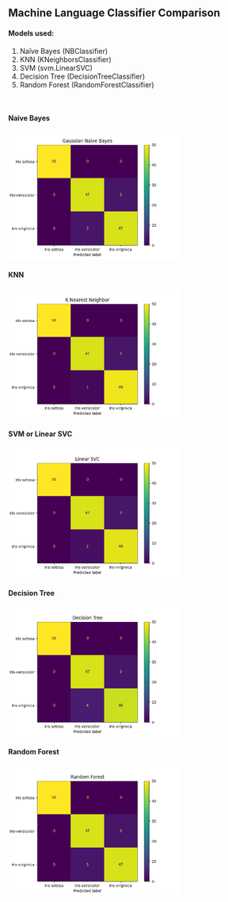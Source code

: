<h2> Machine Language Classifier Comparison </h2>

<section>
  <h4>Models used:</h4>
  <ol>
    <li>Naïve Bayes (NBClassifier) </li>
    <li>KNN (KNeighborsClassifier) </li>
    <li>SVM (svm.LinearSVC) </li>
    <li>Decision Tree (DecisionTreeClassifier) </li>
    <li>Random Forest (RandomForestClassifier) </li>
  </ol>
</section>
<br/>
<section>
 <h4>Naive Bayes</p>
 <img src="../build/compare-gaussian-naive-bayes.png"
  alt="Naive Bayes image" width="350"
  />
  <p></p>
</section>

 <h4>KNN</h4>
 <img src="../build/compare-k-nearest-neighbor.png"
 alt="KNN image" width="350"
 />

 <h4>SVM or Linear SVC</h4>
 <img src="../build/compare-linear-svc.png"
 alt="SVM image" width="350"
 />

 <h4>Decision Tree</h4>
 <img src="../build/compare-decision-tree.png"
 alt="Naive Bayes" width="350"
 />

 <h4>Random Forest</h4>
 <img src="../build/compare-random-forest.png"
 alt="Naive Bayes" width="350"
 />
